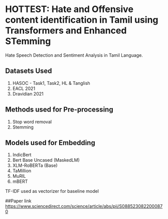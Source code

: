 # HOTTEST: Hate and Offensive content identification in Tamil using Transformers and Enhanced STemming

Hate Speech Detection and Sentiment Analysis in Tamil Language.

## Datasets Used
1. HASOC - Task1, Task2, HL & Tanglish
2. EACL 2021
3. Dravidian 2021

## Methods used for Pre-processing
1. Stop word removal
2. Stemming

## Models used for Embedding
1. IndicBert
2. Bert Base Uncased (MaskedLM)
3. XLM-RoBERTa (Base)
4. TaMillion
5. MuRIL
6. mBERT

TF-IDF used as vectorizer for baseline model

##Paper link
https://www.sciencedirect.com/science/article/abs/pii/S0885230822000870

